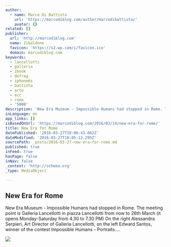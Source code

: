 ```yaml
---
author:
  - name: Marco Di Battista
    url: 'https://marcodiblog.com/author/marcodibattista/'
    avatar: {}
related: []
publisher:
  url: 'http://marcodiblog.com'
  name: Zibaldone
  favicon: 'https://s2.wp.com/i/favicon.ico'
  domain: marcodiblog.com
keywords:
  - lancellotti
  - galleria
  - ibook
  - defrag
  - iphone6s
  - battista
  - arte
  - ecc
  - roma
  - '5000'
description: 'New Era Museum - Impossible Humans had stopped in Rome. The meeting point is Galleria Lancellotti in piazza Lancellotti from now to 26th March (it opens Monday-Saturday from 4.30 to 7.30 PM) On the right Alessandra Serpieri, Art Director of Galleria Lancellotti, on the left Edward Santos, winner of the contest Impossible Humans - Portraits....'
inLanguage: en
app_links: []
isBasedOnUrl: 'https://marcodiblog.com/2016/03/14/new-era-for-rome/'
title: New Era for Rome
datePublished: '2016-03-27T18:06:43.062Z'
dateModified: '2016-03-27T18:05:12.295Z'
sourcePath: _posts/2016-03-27-new-era-for-rome.md
published: true
inFeed: true
hasPage: false
inNav: false
_context: 'http://schema.org'
_type: MediaObject

---
```

<article style=""><h1>New Era for Rome</h1><p>New Era Museum - Impossible Humans had stopped in Rome. The meeting point is Galleria Lancellotti in piazza Lancellotti from now to 26th March (it opens Monday-Saturday from 4.30 to 7.30 PM) On the right Alessandra Serpieri, Art Director of Galleria Lancellotti, on the left Edward Santos, winner of the contest Impossible Humans - Portraits....</p><img src="https://marcodibattista.files.wordpress.com/2016/03/lancellotti.jpg?w=640&amp;h=640" /></article>